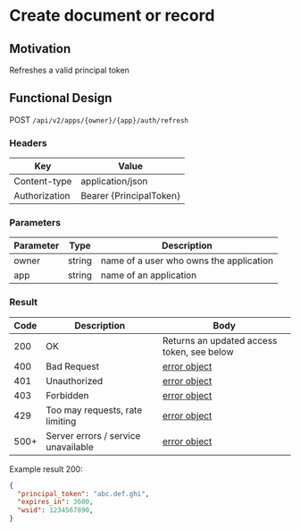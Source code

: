 # Create document or record
## Motivation
Refreshes a valid principal token

## Functional Design
POST `/api/v2/apps/{owner}/{app}/auth/refresh`

### Headers
| Key | Value |
| --- | --- |
| Content-type | application/json |
| Authorization | Bearer {PrincipalToken} |

### Parameters
| Parameter | Type | Description |
| --- | --- | --- |
| owner | string | name of a user who owns the application |
| app | string | name of an application |

### Result
| Code | Description | Body
| --- | --- | --- |
| 200 | OK | Returns an updated access token, see below |
| 400 | Bad Request | [error object](errors.md) |
| 401 | Unauthorized | [error object](errors.md) |
| 403 | Forbidden | [error object](errors.md) |
| 429 | Too may requests, rate limiting | [error object](errors.md) |
| 500+ | Server errors / service unavailable | [error object](errors.md) |
 
Example result 200:
```json
{
  "principal_token": "abc.def.ghi",
  "expires_in": 3600,
  "wsid": 1234567890,
}
```

